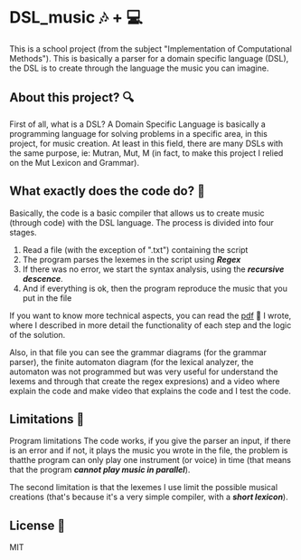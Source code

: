 # DSL_music 🎶 + 💻

This is a school project (from the subject "Implementation of Computational Methods"). This is basically a parser for a domain specific language (DSL), the
DSL is to create through the language the music you can imagine.

## About this project? 🔍

First of all, what is a DSL? A Domain Specific Language is basically a programming language for solving problems in a specific area, in this project, for music creation.
At least in this field, there are many DSLs with the same purpose, ie: Mutran, Mut, M (in fact, to make this project I relied on the Mut Lexicon and Grammar).


## What exactly does the code do? 🎯

Basically, the code is a basic compiler that allows us to create music (through code) with the DSL language.
The process is divided into four stages.
1. Read a file (with the exception of ".txt") containing the script
2. The program parses the lexemes in the script using ***Regex***
3. If there was no error, we start the syntax analysis, using the ***recursive descence***. 
4. And if everything is ok, then the program reproduce the music that you put in the file

If you want to know more technical aspects, you can read the [pdf](https://drive.google.com/file/d/1QFJCF8eRVqfNWzTA_WRxsCGYkeSiAfOa/view?usp=sharing) 📃 I wrote, 
where I described in more detail the functionality of each step and the logic of the solution.

Also, in that file you can see the grammar diagrams (for the grammar parser), the finite automaton diagram (for the lexical analyzer, the automaton was not programmed 
but was very useful for understand the lexems and through that create the regex expresions) and a video where explain the code and make video that explains the code 
and I test the code.

## Limitations 💢

Program limitations
The code works, if you give the parser an input, if there is an error and if not, it plays the music you wrote in the file, the problem is thatthe program can 
only play one instrument (or voice) in time (that means that the program ***cannot play music in parallel***).

The second limitation is that the lexemes I use limit the possible musical creations (that's because it's a very simple compiler, with a ***short lexicon***).

## License 📖

MIT